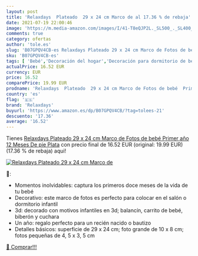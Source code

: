 ```yaml
---
layout: post
title: 'Relaxdays  Plateado  29 x 24 cm Marco de al 17.36 % de rebaja'
date: 2021-07-19 22:00:46
image: 'https://m.media-amazon.com/images/I/41-T8eQJP2L._SL500_._SL400_.jpg'
comments: true
category: ofertas
author: 'tole.es'
slug: 'B07GPQV4CB-es Relaxdays Plateado 29 x 24 cm Marco de Fotos de bebé...'
sku: 'B07GPQV4CB-es'
tags: [ 'Bebé','Decoración del hogar','Decoración para dormitorio de bebé','Dormitorio','Hogar y cocina','Marcos de fotos','Marcos de fotos para bebé','Marcos, álbumes de fotos y accesorios','bebé','relaxdays', ]
actualPrice: 16.52 EUR
currency: EUR
price: 16.52
comparePrice: 19.99 EUR
prodname: 'Relaxdays  Plateado  29 x 24 cm Marco de Fotos de bebé  Primer año  12 Meses  De pie  Plata'
country: 'es'
flag: '🇪🇸'
brand: 'Relaxdays'
buyurl: 'https://www.amazon.es/dp/B07GPQV4CB/?tag=tolees-21'
descuento: '17.36'
average: '16.52'
---
```


Tienes [Relaxdays  Plateado  29 x 24 cm Marco de Fotos de bebé  Primer año  12 Meses  De pie  Plata](https://www.amazon.es/dp/B07GPQV4CB/?tag=tolees-21) con precio final de  16.52 EUR (original: 19.99 EUR) (17.36 %  de rebaja) aqui!

[![Relaxdays  Plateado  29 x 24 cm Marco de](https://m.media-amazon.com/images/I/41-T8eQJP2L._SL500_._SL400_.jpg)](https://www.amazon.es/dp/B07GPQV4CB/?tag=tolees-21)

🔎:

- Momentos inolvidables: captura los primeros doce meses de la vida de tu bebé
- Decorativo: este marco de fotos es perfecto para colocar en el salón o dormitorio infantil
- 3d: decorado con motivos infantiles en 3d; balancín, carrito de bebé, biberón y cuchara
- Un año: regalo perfecto para un recién nacido o bautizo
- Detalles básicos: superficie de 29 x 24 cm; foto grande de 10 x 8 cm; fotos pequeñas de 4, 5 x 3, 5 cm

[🛒 Comprar!!!](https://www.amazon.es/dp/B07GPQV4CB/?tag=tolees-21)
